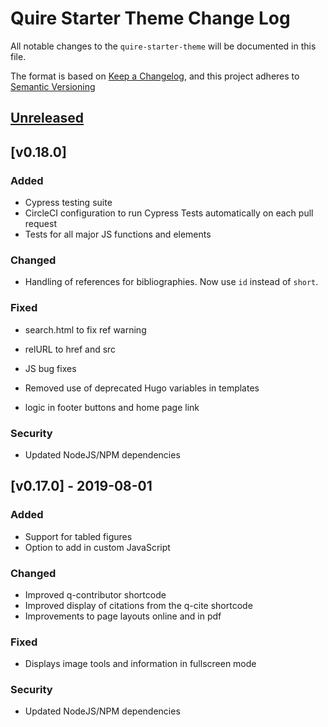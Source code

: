# Quire Starter Theme Change Log

All notable changes to the `quire-starter-theme` will be documented in this file. 

The format is based on [Keep a Changelog](https://keepachangelog.com/en/1.0.0/), 
and this project adheres to [Semantic Versioning](https://semver.org/spec/v2.0.0.html)

## [Unreleased]

## [v0.18.0] 
### Added
+ Cypress testing suite
+ CircleCI configuration to run Cypress Tests automatically on each pull request
+ Tests for all major JS functions and elements

### Changed
* Handling of references for bibliographies. Now use `id` instead of `short`.

### Fixed
* search.html to fix ref warning
+ relURL to href and src
* JS bug fixes 
- Removed use of deprecated Hugo variables in templates 
* logic in footer buttons and home page link

### Security
* Updated NodeJS/NPM dependencies

## [v0.17.0] - 2019-08-01
### Added
+ Support for tabled figures
+ Option to add in custom JavaScript

### Changed
+ Improved q-contributor shortcode
+ Improved display of citations from the q-cite shortcode
+ Improvements to page layouts online and in pdf

### Fixed
+ Displays image tools and information in fullscreen mode

### Security
* Updated NodeJS/NPM dependencies

[Unreleased]: https://github.com/gettypubs/quire-starter-theme/compare/v0.18.0...HEAD
[Unreleased]: https://github.com/gettypubs/quire-starter-theme/compare/v0.17.0...v0.18.0